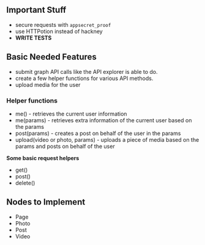 ## Important Stuff

- secure requests with `appsecret_proof`
- use HTTPotion instead of hackney
- **WRITE TESTS**

## Basic Needed Features

- submit graph API calls like the API explorer is able to do.
- create a few helper functions for various API methods.
- upload media for the user

### Helper functions

- me() - retrieves the current user information
- me(params) - retrieves extra information of the current user based on the params
- post(params) - creates a post on behalf of the user in the params
- upload(video or photo, params) - uploads a piece of media based on the params and posts on behalf of the user

**Some basic request helpers**

- get()
- post()
- delete()

## Nodes to Implement

- Page
- Photo
- Post
- Video
